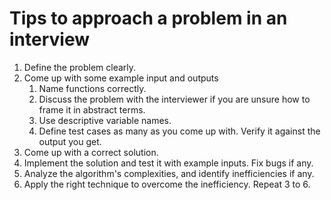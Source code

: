 # Tips to approach a problem in an interview

1. Define the problem clearly.
2. Come up with some example input and outputs
   1. Name functions correctly.
   2. Discuss the problem with the interviewer if you are unsure how to frame it in abstract terms.
   3. Use descriptive variable names.
   4. Define test cases as many as you come up with. Verify it against the output you get.
3. Come up with a correct solution.
4. Implement the solution and test it with example inputs. Fix bugs if any.
5. Analyze the algorithm's complexities, and identify inefficiencies if any.
6. Apply the right technique to overcome the inefficiency. Repeat 3 to 6.
